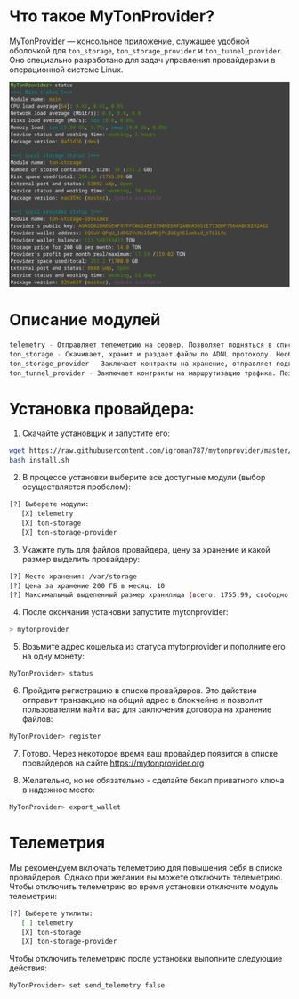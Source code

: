 # Что такое MyTonProvider?
MyTonProvider — консольное приложение, служащее удобной оболочкой для `ton_storage`, `ton_storage_provider` и `ton_tunnel_provider`. Оно специально разработано для задач управления провайдерами в операционной системе Linux.

![MyTonProvider Status](resources/screen.png)

# Описание модулей
```bash
telemetry - Отправляет телеметрию на сервер. Позволяет подняться в списке провайдеров.
ton_storage - Скачивает, хранит и раздает файлы по ADNL протоколу. Необходим для работы ton_storage_provider. 
ton_storage_provider - Заключает контракты на хранение, отправляет подвтерждения и получает оплату. Позволяет получать доход за хранение чужих файлов.
ton_tunnel_provider - Заключает контракты на маршрутизацию трафика. Позволяет получать доход за проксирование чужого трафика через ваш IP адрес.
```

# Установка провайдера:
1. Скачайте установщик и запустите его:
```bash
wget https://raw.githubusercontent.com/igroman787/mytonprovider/master/scripts/install.sh
bash install.sh
```

2. В процессе установки выберите все доступные модули (выбор осуществляется пробелом):
```bash
[?] Выберете модули: 
   [X] telemetry
   [X] ton-storage
   [X] ton-storage-provider
```

3. Укажите путь для файлов провайдера, цену за хранение и какой размер выделить провайдеру:
```bash
[?] Место хранения: /var/storage
[?] Цена за хранение 200 ГБ в месяц: 10
[?] Максимальный выделенный размер хранилища (всего: 1755.99, свободно 1743.64): 1700
```

4. После окончания установки запустите mytonprovider:
```bash
> mytonprovider
```

5. Возьмите адрес кошелька из статуса mytonprovider и пополните его на одну монету:
```bash
MyTonProvider> status
```

6. Пройдите регистрацию в списке провайдеров. Это действие отправит транзакцию на общий адрес в блокчейне и позволит пользователям найти вас для заключения договора на хранение файлов:
```bash
MyTonProvider> register
```

7. Готово. Через некоторое время ваш провайдер появится в списке провайдеров на сайте https://mytonprovider.org

8. Желательно, но не обязательно - сделайте бекап приватного ключа в надежное место:
```bash
MyTonProvider> export_wallet
```


# Телеметрия
Мы рекомендуем включать телеметрию для повышения себя в списке провайдеров. Однако при желании вы можете отключить телеметрию.
Чтобы отключить телеметрию во время установки отключите модуль телеметрии:
```bash
[?] Выберете утилиты: 
   [ ] telemetry
   [X] ton-storage
   [X] ton-storage-provider
```

Чтобы отключить телеметрию после установки выполните следующие действия:
```bash
MyTonProvider> set send_telemetry false
```